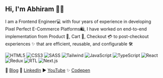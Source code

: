 ## Hi, I'm Abhiram 👨‍🚀

I am a Frontend Engineer💻 with four years of experience in developing Pixel Perfect E-Commerce Platforms🛍️, I have worked on end-to-end implementation from Product 🍪, Cart 🛒, Checkout 💳 to post-checkout experiences ✨ that are efficient, reusable, and configurable 🛠️

![HTML5](https://img.shields.io/badge/-HTML5-black?style=flat-square&logo=html5&logoColor=white)
![CSS3](https://img.shields.io/badge/-CSS3-black?style=flat-square&logo=css3)
![SASS](https://img.shields.io/badge/-Sass-black?style=flat-square&logo=Sass)
![Tailwind](https://img.shields.io/badge/-Tailwind-black?style=flat-square&logo=Tailwind-css)
![JavaScript](https://img.shields.io/badge/-JavaScript-black?style=flat-square&logo=javascript)
![TypeScript](https://img.shields.io/badge/-Typescript-black?style=flat-square&logo=typescript)
![React](https://img.shields.io/badge/-React-black?style=flat-square&logo=react)
![Redux](https://img.shields.io/badge/-Redux-black?style=flat-square&logo=Redux)
![RTL](https://img.shields.io/badge/-RTL-black?style=flat-square&logo=testinglibrary)
![Next.js](https://img.shields.io/badge/-Nextjs-black?style=flat-square&logo=Next.js)

📝 [Blog](https://matrixread.com)   💼 [LinkedIn](https://linkedin.com/in/abhiramready/)   ▶️ [YouTube](https://www.youtube.com/channel/UCsaSDDD5F1F774wzpSl0oDQ)   ✨ [Codepen](https://codepen.io/abhiramready/pens/showcase)
